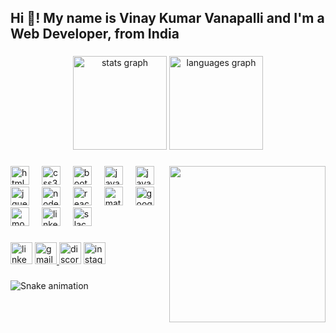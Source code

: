 <h2 align="left">Hi 👋! My name is Vinay Kumar Vanapalli and I'm a Web Developer, from India</h2>

###

<div align="center">
  <img src="https://github-readme-stats.vercel.app/api?username=furyvinay&hide_title=false&hide_rank=false&show_icons=true&include_all_commits=true&count_private=true&disable_animations=false&theme=dracula&locale=en&hide_border=false" height="150" alt="stats graph"  />
  <img src="https://github-readme-stats.vercel.app/api/top-langs?username=furyvinay&locale=en&hide_title=false&layout=compact&card_width=320&langs_count=5&theme=dracula&hide_border=false" height="150" alt="languages graph"  />
</div>

###

<img align="right" height="250" src="https://lh3.googleusercontent.com/pw/AIL4fc_Z_XEmkaO-sChtnh2-tBJSWopB9dZNR04OSXK661B_8W1QsQnk5Hv61iW9rzVXM7B7VCZR8hwv7oWyCDgYwxdNF-swzqUhs85fVL_al3hOzz1zOnJuOmVqVjsanbUtJn_mFtf4Q0MUCqoijjp-BfbxHkmBCQYDvL6oAojdNF0DmHs9uwI2Qxo0u4WSA_mU-ucofYTNfz7EMnE6cqHt-Bf__AYuiDZ4iXf7Y0xm3_Gbxk-l5lovPoBlc_F_vuJu6CVMzy06o-TQAKdcZSoQwRWiaUIwH9w1rDIG8Bevc1y2AeGU-vKMRGY18Nd3jLNU7rIkNxg4mqR-tV-DXivGTqRIYYRTlpZXpAZeP8zCcoXDyAtXibXtLFs5deAv3ZZErK6koCpMj7MHs0p54L6-asSRrMvpa_MfGTPziYi-ndhms-pV4expwqcN1qflSKkssB81BwfiPAStR0-7yv9joas0WOMNOqGhWaNJibzco428laPpKfWVCiqK00e4Ike2F5qyW9o1mmT6y91Ha3l0jD5ctrlQb4_bMeas-Du9Y-O59HjJWQ4OU__p_JXL3389PfEz-6grlCCvSja9nkbVbgeA0RA_mek3e4sjmSNhS4SWVopyYqsAlXjYoRntW3M7i8CVqxK60f2ANKAErVI9B2txryGz_HZLWcixzyECUN0zXi6o8OlMLNa1z2yKNsIXhCPkaOsL2kynWj7VZjv-Uf47HUh8I6WXXvQpvw6Qy0JCw3bVyO5sdnCHL5UE5EEMzN-wKYfhCRQbViywKU-NXMBmCmrQGPPTENwcQAPWZK3GOR7hztr284zj5SYfjviWy-GlP9JUk14XKbIHwX298H7BL9QnRyhN_ZjSRHqEU29CBfcY7kstNtRBFQYAB7Z9NY2yAlcymt_SWWsAKfbbO9zdLV55bUAX94OhZC-viwMBJKxLnZjC_zYuN7fqY5yYeNdB5y1i2prFeyyEp2ySNBClaOSQ3JCyXvzmYbN8VPQYF7sLT4DWCQ2VPu_s1bWuVTE8sQ=w670-h893-s-no?authuser=2"  />

###

<div align="left">
  <img src="https://cdn.jsdelivr.net/gh/devicons/devicon/icons/html5/html5-plain-wordmark.svg" height="30" alt="html5 logo"  />
  <img width="12" />
  <img src="https://cdn.jsdelivr.net/gh/devicons/devicon/icons/css3/css3-plain-wordmark.svg" height="30" alt="css3 logo"  />
  <img width="12" />
  <img src="https://cdn.jsdelivr.net/gh/devicons/devicon/icons/bootstrap/bootstrap-original-wordmark.svg" height="30" alt="bootstrap logo"  />
  <img width="12" />
  <img src="https://cdn.jsdelivr.net/gh/devicons/devicon/icons/java/java-original.svg" height="30" alt="java logo"  />
  <img width="12" />
  <img src="https://cdn.jsdelivr.net/gh/devicons/devicon/icons/javascript/javascript-original.svg" height="30" alt="javascript logo"  />
  <img width="12" />
  <img src="https://cdn.jsdelivr.net/gh/devicons/devicon/icons/jquery/jquery-plain-wordmark.svg" height="30" alt="jquery logo"  />
  <img width="12" />
  <img src="https://cdn.jsdelivr.net/gh/devicons/devicon/icons/nodejs/nodejs-plain-wordmark.svg" height="30" alt="nodejs logo"  />
  <img width="12" />
  <img src="https://cdn.jsdelivr.net/gh/devicons/devicon/icons/react/react-original-wordmark.svg" height="30" alt="react logo"  />
  <img width="12" />
  <img src="https://cdn.jsdelivr.net/gh/devicons/devicon/icons/materialui/materialui-original.svg" height="30" alt="materialui logo"  />
  <img width="12" />
  <img src="https://cdn.jsdelivr.net/gh/devicons/devicon/icons/googlecloud/googlecloud-original.svg" height="30" alt="googlecloud logo"  />
  <img width="12" />
  <img src="https://cdn.jsdelivr.net/gh/devicons/devicon/icons/mongodb/mongodb-plain-wordmark.svg" height="30" alt="mongodb logo"  />
  <img width="12" />
  <img src="https://cdn.jsdelivr.net/gh/devicons/devicon/icons/linkedin/linkedin-original.svg" height="30" alt="linkedin logo"  />
  <img width="12" />
  <img src="https://cdn.jsdelivr.net/gh/devicons/devicon/icons/slack/slack-original.svg" height="30" alt="slack logo"  />
</div>

###

<div align="left">
  <img src="https://img.shields.io/static/v1?message=LinkedIn&logo=linkedin&label=&color=0077B5&logoColor=white&labelColor=&style=for-the-badge" height="35" alt="linkedin logo"  />
  <a href="vinay2557kumar@gmail.com" target="_blank">
    <img src="https://img.shields.io/static/v1?message=Gmail&logo=gmail&label=&color=D14836&logoColor=white&labelColor=&style=for-the-badge" height="35" alt="gmail logo"  />
  </a>
  <img src="https://img.shields.io/static/v1?message=Discord&logo=discord&label=&color=7289DA&logoColor=white&labelColor=&style=for-the-badge" height="35" alt="discord logo"  />
  <a href="https://www.instagram.com/vinaykumar2557/" target="_blank">
    <img src="https://img.shields.io/static/v1?message=Instagram&logo=instagram&label=&color=E4405F&logoColor=white&labelColor=&style=for-the-badge" height="35" alt="instagram logo"  />
  </a>
</div>

###

<img src="https://raw.githubusercontent.com/furyvinay/furyvinay/output/snake.svg" alt="Snake animation" />

###
